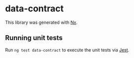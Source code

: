 # data-contract

This library was generated with [Nx](https://nx.dev).

## Running unit tests

Run `ng test data-contract` to execute the unit tests via [Jest](https://jestjs.io).
